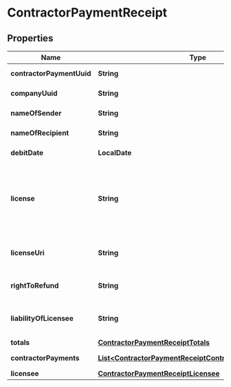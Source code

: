 

# ContractorPaymentReceipt


## Properties

| Name | Type | Description | Notes |
|------------ | ------------- | ------------- | -------------|
|**contractorPaymentUuid** | **String** | A unique identifier of the contractor payment receipt. |  [optional] |
|**companyUuid** | **String** | A unique identifier of the company making the contractor payment. |  [optional] |
|**nameOfSender** | **String** | The name of the company making the contractor payment. |  [optional] |
|**nameOfRecipient** | **String** | The individual or company name of the contractor receiving payment. |  [optional] |
|**debitDate** | **LocalDate** | The debit date for the contractor payment. |  [optional] |
|**license** | **String** | Always the fixed string \&quot;ZenPayroll, Inc., dba Gusto is a licensed money transmitter. For more about Gusto’s licenses and your state-specific rights to request information, submit complaints, dispute errors, or cancel transactions, visit our license page.\&quot; |  [optional] |
|**licenseUri** | **String** | URL for the license information for the licensed payroll processor. Always the fixed string \&quot;https://gusto.com/about/licenses\&quot; |  [optional] |
|**rightToRefund** | **String** | URL for information related to right to refund. Always the fixed string \&quot;https://gusto.com/about/licenses\&quot; |  [optional] |
|**liabilityOfLicensee** | **String** | URL for information related to right to liability of licensee. Always the fixed string \&quot;https://gusto.com/about/licenses\&quot; |  [optional] |
|**totals** | [**ContractorPaymentReceiptTotals**](ContractorPaymentReceiptTotals.md) |  |  [optional] |
|**contractorPayments** | [**List&lt;ContractorPaymentReceiptContractorPaymentsInner&gt;**](ContractorPaymentReceiptContractorPaymentsInner.md) | An array of contractor payments for this contractor payment. |  [optional] |
|**licensee** | [**ContractorPaymentReceiptLicensee**](ContractorPaymentReceiptLicensee.md) |  |  [optional] |



